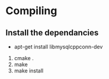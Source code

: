 # Compiling 

## Install the dependancies
* apt-get install libmysqlcppconn-dev

1. cmake .
2. make
3. make install


